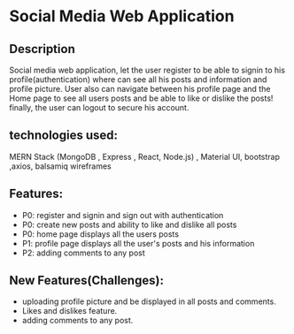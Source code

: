 # Social Media Web Application

## Description

Social media web application, let the user register to be able to signin to his profile(authentication) where can see all his posts and information and profile picture. User also can navigate between his profile page and the Home page to see all users posts and be able to like or dislike the posts! finally, the user can logout to secure his account.

## technologies used:

MERN Stack (MongoDB , Express , React, Node.js) , Material UI, bootstrap ,axios, balsamiq wireframes

## Features:

- P0: register and signin and sign out with authentication
- P0: create new posts and ability to like and dislike all posts
- P0: home page displays all the users posts
- P1: profile page displays all the user's posts and his information
- P2: adding comments to any post

## New Features(Challenges):

- uploading profile picture and be displayed in all posts and comments.
- Likes and dislikes feature.
- adding comments to any post.
